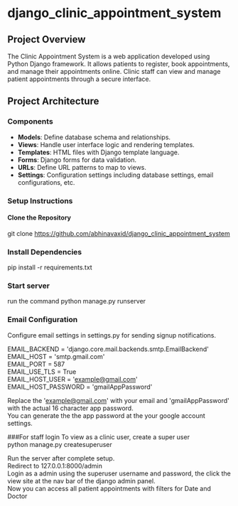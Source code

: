 # django_clinic_appointment_system
## Project Overview

The Clinic Appointment System is a web application developed using Python Django framework. It allows patients to register, book appointments, and manage their appointments online. Clinic staff can view and manage patient appointments through a secure interface.

## Project Architecture

### Components

- **Models**: Define database schema and relationships.
- **Views**: Handle user interface logic and rendering templates.
- **Templates**: HTML files with Django template language.
- **Forms**: Django forms for data validation.
- **URLs**: Define URL patterns to map to views.
- **Settings**: Configuration settings including database settings, email configurations, etc.

### Setup Instructions

#### Clone the Repository
git clone https://github.com/abhinavaxid/django_clinic_appointment_system <br>

### Install Dependencies <br>
pip install -r requirements.txt

### Start server
run the command
python manage.py runserver

### Email Configuration
Configure email settings in settings.py for sending signup notifications.<br>

EMAIL_BACKEND = 'django.core.mail.backends.smtp.EmailBackend' <br>
EMAIL_HOST = 'smtp.gmail.com' <br>
EMAIL_PORT = 587 <br>
EMAIL_USE_TLS = True <br>
EMAIL_HOST_USER = 'example@gmail.com' <br>
EMAIL_HOST_PASSWORD = 'gmailAppPassword' <br>

Replace the 'example@gmail.com' with your email and 'gmailAppPassword' with the actual 16 character app password.<br>
You can generate the the app password at the your google account settings. <br>

###For staff login
To view as a clinic user, create a super user <br>
python manage.py createsuperuser <br>

Run the server after complete setup. <br>
Redirect to 127.0.0.1:8000/admin <br>
Login as a admin using the superuser username and password, the click the view site at the nav bar of the django admin panel. <br>
Now you can access all patient appointments with filters for Date and Doctor <br>

